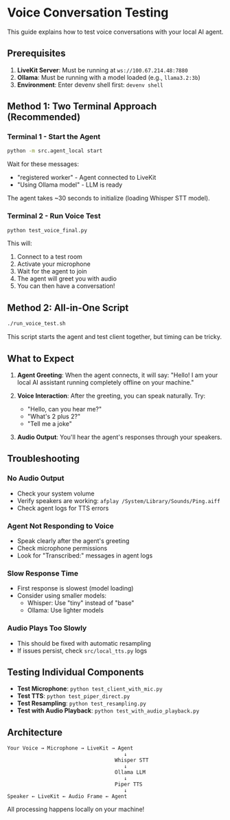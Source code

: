 # Voice Conversation Testing

This guide explains how to test voice conversations with your local AI agent.

## Prerequisites

1. **LiveKit Server**: Must be running at `ws://100.67.214.48:7880`
2. **Ollama**: Must be running with a model loaded (e.g., `llama3.2:3b`)
3. **Environment**: Enter devenv shell first: `devenv shell`

## Method 1: Two Terminal Approach (Recommended)

### Terminal 1 - Start the Agent
```bash
python -m src.agent_local start
```

Wait for these messages:
- "registered worker" - Agent connected to LiveKit
- "Using Ollama model" - LLM is ready

The agent takes ~30 seconds to initialize (loading Whisper STT model).

### Terminal 2 - Run Voice Test
```bash
python test_voice_final.py
```

This will:
1. Connect to a test room
2. Activate your microphone
3. Wait for the agent to join
4. The agent will greet you with audio
5. You can then have a conversation!

## Method 2: All-in-One Script

```bash
./run_voice_test.sh
```

This script starts the agent and test client together, but timing can be tricky.

## What to Expect

1. **Agent Greeting**: When the agent connects, it will say:
   "Hello! I am your local AI assistant running completely offline on your machine."

2. **Voice Interaction**: After the greeting, you can speak naturally. Try:
   - "Hello, can you hear me?"
   - "What's 2 plus 2?"
   - "Tell me a joke"

3. **Audio Output**: You'll hear the agent's responses through your speakers.

## Troubleshooting

### No Audio Output
- Check your system volume
- Verify speakers are working: `afplay /System/Library/Sounds/Ping.aiff`
- Check agent logs for TTS errors

### Agent Not Responding to Voice
- Speak clearly after the agent's greeting
- Check microphone permissions
- Look for "Transcribed:" messages in agent logs

### Slow Response Time
- First response is slowest (model loading)
- Consider using smaller models:
  - Whisper: Use "tiny" instead of "base"
  - Ollama: Use lighter models

### Audio Plays Too Slowly
- This should be fixed with automatic resampling
- If issues persist, check `src/local_tts.py` logs

## Testing Individual Components

- **Test Microphone**: `python test_client_with_mic.py`
- **Test TTS**: `python test_piper_direct.py`
- **Test Resampling**: `python test_resampling.py`
- **Test with Audio Playback**: `python test_with_audio_playback.py`

## Architecture

```
Your Voice → Microphone → LiveKit → Agent
                                      ↓
                                   Whisper STT
                                      ↓
                                   Ollama LLM
                                      ↓
                                   Piper TTS
                                      ↓
Speaker ← LiveKit ← Audio Frame ← Agent
```

All processing happens locally on your machine!